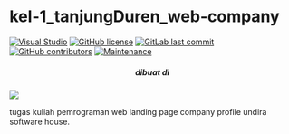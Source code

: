 # kel-1_tanjungDuren_web-company
[![Visual Studio](https://badgen.net/badge/icon/visualstudio?icon=visualstudio&label)](https://visualstudio.microsoft.com)
[![GitHub license](https://img.shields.io/github/license/Naereen/StrapDown.js.svg)](https://github.com/Naereen/StrapDown.js/blob/master/LICENSE)
[![GitLab last commit](https://badgen.net/gitlab/last-commit/NickBusey/HomelabOS/)](https://gitlab.com/NickBusey/HomelabOS/-/commits)
[![GitHub contributors](https://img.shields.io/github/contributors/Naereen/badges.svg)](https://GitHub.com/Naereen/badges/graphs/contributors/)
[![Maintenance](https://img.shields.io/badge/Maintained%3F-yes-green.svg)](https://GitHub.com/Naereen/StrapDown.js/graphs/commit-activity)
<center>
  <h5>dibuat di</h1>
</center>
<img src="https://img.shields.io/badge/Google_chrome-4285F4?style=for-the-badge&logo=Google-chrome&logoColor=white" />

<p>tugas kuliah pemrograman web landing page company profile undira software house.</p>

